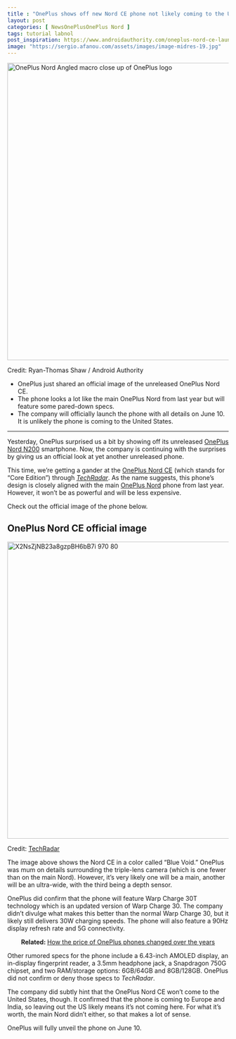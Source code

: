 ```yaml
---
title : "OnePlus shows off new Nord CE phone not likely coming to the US"
layout: post
categories: [ NewsOnePlusOnePlus Nord ]
tags: tutorial labnol
post_inspiration: https://www.androidauthority.com/oneplus-nord-ce-launch-1233340
image: "https://sergio.afanou.com/assets/images/image-midres-19.jpg"
---
```


<p><html><body><img class="aligncenter size-large wp-image-1139477 noname aa-img" title="OnePlus Nord Angled macro close up of OnePlus logo" src="https://cdn57.androidauthority.net/wp-content/uploads/2020/07/OnePlus-Nord-Angled-macro-close-up-of-OnePlus-logo-1200x675.jpg" alt="OnePlus Nord Angled macro close up of OnePlus logo" width="1200" height="675" data-attachment-id="1139477" srcset="https://cdn57.androidauthority.net/wp-content/uploads/2020/07/OnePlus-Nord-Angled-macro-close-up-of-OnePlus-logo-1200x675.jpg 1200w, https://cdn57.androidauthority.net/wp-content/uploads/2020/07/OnePlus-Nord-Angled-macro-close-up-of-OnePlus-logo-300x170.jpg 300w, https://cdn57.androidauthority.net/wp-content/uploads/2020/07/OnePlus-Nord-Angled-macro-close-up-of-OnePlus-logo-768x432.jpg 768w, https://cdn57.androidauthority.net/wp-content/uploads/2020/07/OnePlus-Nord-Angled-macro-close-up-of-OnePlus-logo-16x9.jpg 16w, https://cdn57.androidauthority.net/wp-content/uploads/2020/07/OnePlus-Nord-Angled-macro-close-up-of-OnePlus-logo-32x18.jpg 32w, https://cdn57.androidauthority.net/wp-content/uploads/2020/07/OnePlus-Nord-Angled-macro-close-up-of-OnePlus-logo-28x16.jpg 28w, https://cdn57.androidauthority.net/wp-content/uploads/2020/07/OnePlus-Nord-Angled-macro-close-up-of-OnePlus-logo-56x32.jpg 56w, https://cdn57.androidauthority.net/wp-content/uploads/2020/07/OnePlus-Nord-Angled-macro-close-up-of-OnePlus-logo-64x36.jpg 64w, https://cdn57.androidauthority.net/wp-content/uploads/2020/07/OnePlus-Nord-Angled-macro-close-up-of-OnePlus-logo-712x400.jpg 712w, https://cdn57.androidauthority.net/wp-content/uploads/2020/07/OnePlus-Nord-Angled-macro-close-up-of-OnePlus-logo-1000x563.jpg 1000w, https://cdn57.androidauthority.net/wp-content/uploads/2020/07/OnePlus-Nord-Angled-macro-close-up-of-OnePlus-logo-792x446.jpg 792w, https://cdn57.androidauthority.net/wp-content/uploads/2020/07/OnePlus-Nord-Angled-macro-close-up-of-OnePlus-logo-1280x720.jpg 1280w, https://cdn57.androidauthority.net/wp-content/uploads/2020/07/OnePlus-Nord-Angled-macro-close-up-of-OnePlus-logo-840x472.jpg 840w, https://cdn57.androidauthority.net/wp-content/uploads/2020/07/OnePlus-Nord-Angled-macro-close-up-of-OnePlus-logo-1340x754.jpg 1340w, https://cdn57.androidauthority.net/wp-content/uploads/2020/07/OnePlus-Nord-Angled-macro-close-up-of-OnePlus-logo-770x433.jpg 770w, https://cdn57.androidauthority.net/wp-content/uploads/2020/07/OnePlus-Nord-Angled-macro-close-up-of-OnePlus-logo-356x200.jpg 356w, https://cdn57.androidauthority.net/wp-content/uploads/2020/07/OnePlus-Nord-Angled-macro-close-up-of-OnePlus-logo-675x380.jpg 675w, https://cdn57.androidauthority.net/wp-content/uploads/2020/07/OnePlus-Nord-Angled-macro-close-up-of-OnePlus-logo.jpg 1920w" sizes="(max-width: 1200px) 100vw, 1200px" /></p>
<div class="aa-img-source-credit">
<div class="aa-img-source-and-credit full">
<div class="aa-img-credit text-right"><span>Credit: </span>Ryan-Thomas Shaw / Android Authority</div>
</div>
</div>
<div class="aa_tldr_text">
<ul>
<li>OnePlus just shared an official image of the unreleased OnePlus Nord CE.</li>
<li>The phone looks a lot like the main OnePlus Nord from last year but will feature some pared-down specs.</li>
<li>The company will officially launch the phone with all details on June 10. It is unlikely the phone is coming to the United States.</li>
</ul>
</div><hr>
<p>Yesterday, OnePlus surprised us a bit by showing off its unreleased <a href="/oneplus-nord-n200-1232759/">OnePlus Nord N200</a> smartphone. Now, the company is continuing with the surprises by giving us an official look at yet another unreleased phone.</p>
<p>This time, we&#8217;re getting a gander at the <a href="/oneplus-nord-ce-specs-1231589/">OnePlus Nord CE</a> (which stands for &#8220;Core Edition&#8221;) through <a href="https://www.techradar.com/news/exclusive-oneplus-nord-ce-design-first-look-and-how-oneplus-designed-it"><em>TechRadar</em></a>. As the name suggests, this phone&#8217;s design is closely aligned with the main <a href="/oneplus-nord-1132010/">OnePlus Nord</a> phone from last year. However, it won&#8217;t be as powerful and will be less expensive.</p>
<p>Check out the official image of the phone below.</p>
<h2>OnePlus Nord CE official image</h2>
<p><img class="aligncenter wp-image-1233344 noname aa-img" title="X2NsZjNB23a8gzpBH6bB7i 970 80" src="https://cdn57.androidauthority.net/wp-content/uploads/2021/06/X2NsZjNB23a8gzpBH6bB7i-970-80.jpg" alt="X2NsZjNB23a8gzpBH6bB7i 970 80" width="1200" height="674" data-attachment-id="1233344" srcset="https://cdn57.androidauthority.net/wp-content/uploads/2021/06/X2NsZjNB23a8gzpBH6bB7i-970-80.jpg 970w, https://cdn57.androidauthority.net/wp-content/uploads/2021/06/X2NsZjNB23a8gzpBH6bB7i-970-80-300x170.jpg 300w, https://cdn57.androidauthority.net/wp-content/uploads/2021/06/X2NsZjNB23a8gzpBH6bB7i-970-80-768x432.jpg 768w, https://cdn57.androidauthority.net/wp-content/uploads/2021/06/X2NsZjNB23a8gzpBH6bB7i-970-80-16x9.jpg 16w, https://cdn57.androidauthority.net/wp-content/uploads/2021/06/X2NsZjNB23a8gzpBH6bB7i-970-80-32x18.jpg 32w, https://cdn57.androidauthority.net/wp-content/uploads/2021/06/X2NsZjNB23a8gzpBH6bB7i-970-80-28x16.jpg 28w, https://cdn57.androidauthority.net/wp-content/uploads/2021/06/X2NsZjNB23a8gzpBH6bB7i-970-80-56x31.jpg 56w, https://cdn57.androidauthority.net/wp-content/uploads/2021/06/X2NsZjNB23a8gzpBH6bB7i-970-80-64x36.jpg 64w, https://cdn57.androidauthority.net/wp-content/uploads/2021/06/X2NsZjNB23a8gzpBH6bB7i-970-80-712x400.jpg 712w, https://cdn57.androidauthority.net/wp-content/uploads/2021/06/X2NsZjNB23a8gzpBH6bB7i-970-80-792x446.jpg 792w, https://cdn57.androidauthority.net/wp-content/uploads/2021/06/X2NsZjNB23a8gzpBH6bB7i-970-80-840x472.jpg 840w, https://cdn57.androidauthority.net/wp-content/uploads/2021/06/X2NsZjNB23a8gzpBH6bB7i-970-80-770x433.jpg 770w, https://cdn57.androidauthority.net/wp-content/uploads/2021/06/X2NsZjNB23a8gzpBH6bB7i-970-80-356x200.jpg 356w, https://cdn57.androidauthority.net/wp-content/uploads/2021/06/X2NsZjNB23a8gzpBH6bB7i-970-80-675x379.jpg 675w" sizes="(max-width: 1200px) 100vw, 1200px" /></p>
<div class="aa-img-source-credit">
<div class="aa-img-source-and-credit full">
<div class="aa-img-source text-right"><span>Credit:</span> <a rel="nofollow" class="img-credit-link" target="_blank" href="https://www.techradar.com/news/exclusive-oneplus-nord-ce-design-first-look-and-how-oneplus-designed-it">TechRadar</a></div>
</div>
</div>
<p>The image above shows the Nord CE in a color called &#8220;Blue Void.&#8221; OnePlus was mum on details surrounding the triple-lens camera (which is one fewer than on the main Nord). However, it&#8217;s very likely one will be a main, another will be an ultra-wide, with the third being a depth sensor.</p>
<p>OnePlus did confirm that the phone will feature Warp Charge 30T technology which is an updated version of Warp Charge 30. The company didn&#8217;t divulge what makes this better than the normal Warp Charge 30, but it likely still delivers 30W charging speeds. The phone will also feature a 90Hz display refresh rate and 5G connectivity.</p>
<p style="text-align: center;"><strong>Related: </strong><a href="/oneplus-phones-prices-change-1102026/">How the price of OnePlus phones changed over the years</a></p>
<p>Other rumored specs for the phone include a 6.43-inch AMOLED display, an in-display fingerprint reader, a 3.5mm headphone jack, a Snapdragon 750G chipset, and two RAM/storage options: 6GB/64GB and 8GB/128GB. OnePlus did not confirm or deny those specs to <em>TechRadar</em>.</p>
<p>The company did subtly hint that the OnePlus Nord CE won&#8217;t come to the United States, though. It confirmed that the phone is coming to Europe and India, so leaving out the US likely means it&#8217;s not coming here. For what it&#8217;s worth, the main Nord didn&#8217;t either, so that makes a lot of sense.</p>
<p>OnePlus will fully unveil the phone on June 10.</p>
</body></html></p>
